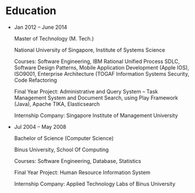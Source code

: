 # Education

* Jan 2012 – June 2014

  Master of Technology (M. Tech.)

  National University of Singapore, Institute of Systems Science

  Courses: Software Engineering, IBM Rational Unified Process SDLC, Software Design Patterns, Mobile Application Development (Apple IOS), ISO9001, Enterprise Architecture (TOGAF  Information Systems Security, Code Refactoring

  Final Year Project: Administrative and Query System – Task Management System and Document Search, using Play Framework (Java), Apache TIKA, Elasticsearch

  Internship Company: Singapore Institute of Management University


* Jul 2004 – May 2008

  Bachelor of Science (Computer Science)

  Binus University, School Of Computing

  Courses: Software Engineering, Database, Statistics

  Final Year Project: Human Resource Information System

  Internship Company: Applied Technology Labs of Binus University


